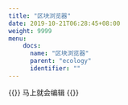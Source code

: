 ```yaml
---
title: "区块浏览器"
date: 2019-10-21T06:28:45+08:00
weight: 9999
menu:
    docs:
      name: "区块浏览器"
      parent: "ecology"
      identifier: ""
---
```



{{<adm type="tip" title="提醒" >}}
马上就会编辑
{{</adm >}}